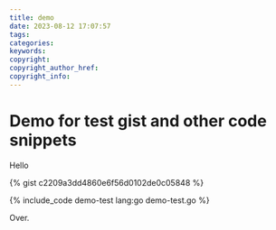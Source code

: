```yaml
---
title: demo
date: 2023-08-12 17:07:57
tags:
categories:
keywords:
copyright:
copyright_author_href:
copyright_info:
---
```


# Demo for test gist and other code snippets

Hello

{% gist c2209a3dd4860e6f56d0102de0c05848 %}

{% include_code demo-test lang:go demo-test.go %}

Over.
